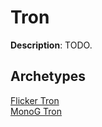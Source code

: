 <!-- This page is automatically generated by Myr: do not update it manually. Changes directly applied here will be lost. -->
# Tron

**Description**: TODO.

## **Archetypes**

[Flicker Tron](../archetypes/Flicker%20Tron.html)  
[MonoG Tron](../archetypes/MonoG%20Tron.html)  

